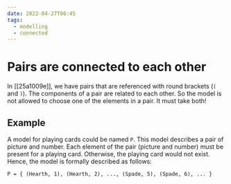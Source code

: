 ```yaml
---
date: 2022-04-27T06:45
tags:
  - modelling
  - connected
---
```


# Pairs are connected to each other

In [[25a1009e]], we have pairs that are referenced with round brackets (`(` and `)`). The components of a pair are related to each other. So the model is not allowed to choose one of the elements in a pair. It must take both!

## Example

A model for playing cards could be named `P`. This model describes a pair of picture and number. Each element of the pair (picture and number) must be present for a playing card. Otherwise, the playing card would not exist. Hence, the model is formally described as follows:

```
P = { (Hearth, 1), (Hearth, 2), ..., (Spade, 5), (Spade, 6), ... }
```
